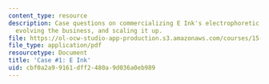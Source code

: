 ```yaml
---
content_type: resource
description: Case questions on commercializing E Ink's electrophoretic display technology,
  evolving the business, and scaling it up.
file: https://ol-ocw-studio-app-production.s3.amazonaws.com/courses/15-965-technology-strategy-for-system-design-and-management-spring-2009/cbf0a2a99161dff2480a9d036a0eb989_MIT15_965S09_case01.pdf
file_type: application/pdf
resourcetype: Document
title: 'Case #1: E Ink'
uid: cbf0a2a9-9161-dff2-480a-9d036a0eb989
---
```

